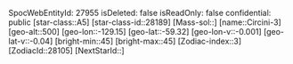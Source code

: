 ﻿---
location: [-59.32,-129.15,500]
type: Station
tags:
- astro/Star

---
SpocWebEntityId: 27955
isDeleted: false
isReadOnly: false
confidential: public
[star-class::A5]
[star-class-id::28189]
[Mass-sol::]
[name::Circini-3]
[geo-alt::500]
[geo-lon::-129.15]
[geo-lat::-59.32]
[geo-lon-v::-0.001]
[geo-lat-v::-0.04]
[bright-min::45]
[bright-max::45]
[Zodiac-index::3]
[ZodiacId::28105]
[NextStarId::]

